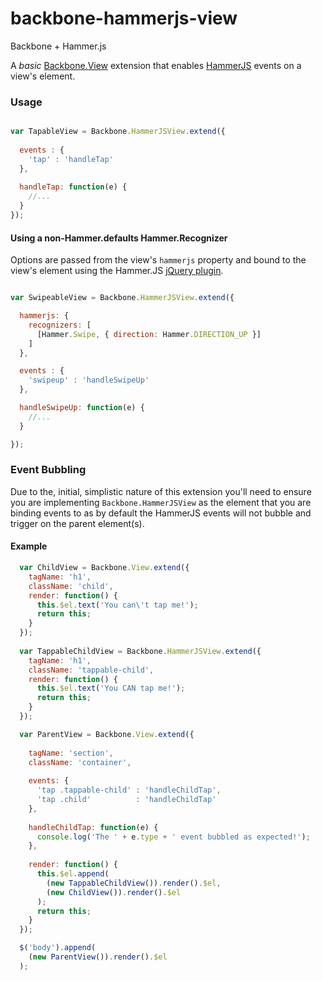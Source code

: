 # backbone-hammerjs-view
Backbone + Hammer.js

A *basic* [Backbone.View](http://backbonejs.org/#View) extension that enables [HammerJS](http://hammerjs.github.io/) events on a view's element.

### Usage

```javascript

var TapableView = Backbone.HammerJSView.extend({
  
  events : {
    'tap' : 'handleTap'
  },
  
  handleTap: function(e) {
    //...
  }
});

```


#### Using a non-Hammer.defaults Hammer.Recognizer

Options are passed from the view's `hammerjs` property and bound to the view's element using the Hammer.JS [jQuery plugin](https://github.com/hammerjs/jquery.hammer.js).

```javascript

var SwipeableView = Backbone.HammerJSView.extend({

  hammerjs: {
    recognizers: [
      [Hammer.Swipe, { direction: Hammer.DIRECTION_UP }]
    ]
  },

  events : {
    'swipeup' : 'handleSwipeUp'
  },

  handleSwipeUp: function(e) {
    //...
  }

});

```



### Event Bubbling

Due to the, initial, simplistic nature of this extension you'll need to ensure you are implementing `Backbone.HammerJSView` as the element that you are binding events to as by default the HammerJS events will not bubble and trigger on the parent element(s).

#### Example

```javascript
  var ChildView = Backbone.View.extend({
    tagName: 'h1',
    className: 'child',
    render: function() {
      this.$el.text('You can\'t tap me!');
      return this;
    }
  });
    
  var TappableChildView = Backbone.HammerJSView.extend({
    tagName: 'h1',
    className: 'tappable-child',
    render: function() {
      this.$el.text('You CAN tap me!');
      return this;
    }
  });

  var ParentView = Backbone.View.extend({
    
    tagName: 'section',
    className: 'container',
    
    events: {
      'tap .tappable-child' : 'handleChildTap',
      'tap .child'          : 'handleChildTap'
    },
    
    handleChildTap: function(e) {
      console.log('The ' + e.type + ' event bubbled as expected!');
    },
    
    render: function() {
      this.$el.append(
        (new TappableChildView()).render().$el,
        (new ChildView()).render().$el
      );
      return this;
    }
  });

  $('body').append(
    (new ParentView()).render().$el
  );
```
